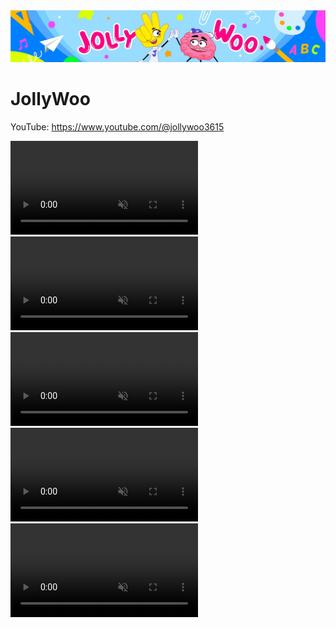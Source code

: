 <img src="/assets/images/Projects/JollyWoo/jollywoo_banner.jpg" alt="Banner" class="banner">

# JollyWoo

<p class="youtube-link">
    <i class="fab fa-youtube youtube-icon"></i>
    YouTube: <a href="https://www.youtube.com/@jollywoo3615" target="_blank" rel="noopener noreferrer">https://www.youtube.com/@jollywoo3615</a>
</p>
<video class="auto-width-video" muted loop autoplay playsinline controls>
  <source src="/assets/videos/JollyWoo/fish.mp4" type="video/mp4">
  Your browser does not support the video tag.
</video>

<video class="half-width-video" muted loop autoplay playsinline controls>
  <source src="/assets/videos/JollyWoo/cry_girl.mp4" type="video/mp4">
  Your browser does not support the video tag.
</video>
<video class="half-width-video" muted loop autoplay playsinline controls>
  <source src="/assets/videos/JollyWoo/happy_girl.mp4" type="video/mp4">
  Your browser does not support the video tag.
</video>

<video class="auto-width-video" muted loop autoplay playsinline controls>
  <source src="/assets/videos/JollyWoo/numbers.mp4" type="video/mp4">
  Your browser does not support the video tag.
</video>

<video class="auto-width-video" muted loop autoplay playsinline controls>
  <source src="/assets/videos/JollyWoo/squizz.mp4" type="video/mp4">
  Your browser does not support the video tag.
</video>